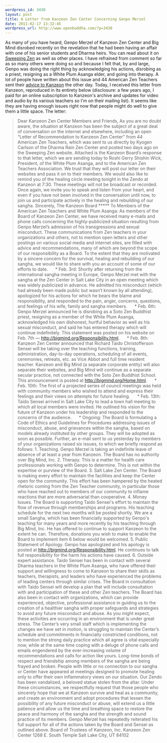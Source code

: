 ```yaml
--- 
wordpress_id: 3430
layout: post
title: A Letter from Kanzeon Zen Center Concerning Genpo Merzel
date: 2011-02-17 13:32:45
wordpress_url: http://www.openbuddha.com/?p=3430
---
```

As many of you have heard, Genpo Merzel of Kanzeon Zen Center and Big Mind disrobed recently on the revelation that he had been having an affair with one of his senior students and Dharma heirs. You can read about it on <a href="http://sweepingzen.com/2011/02/07/dennis-genpo-merzel-disrobes-as-a-zen-priest/">Sweeping Zen</a> as well as other places. I have refrained from comment so far as so many others were doing so and because I felt that, by and large, Genpo was doing the right thing by acknowledging his actions, disrobing as a priest, resigning as a White Plum Asanga elder, and going into therapy. A lot of people have written about this issue and 44 American Zen Teachers sent their <a href="http://monkeymindonline.blogspot.com/2011/02/zen-teachers-respond-to-genpo-merzel.html">advice to Kanzeon</a> the other day. Today, I received this letter from Kanzeon, reproduced in its entirety below (disclosure: a few years ago, I paid for an online subscription to Kanzeon's archive and updates for video and audio by its various teachers so I'm on their mailing list). It seems like they are having enough issues right now that people might do well to give them a little space. The letter: <blockquote>
                                                                                                                                                                                                                                                                                                                                                                                                                                                                                                                                                                                                                                                                                                                                                                                                                                                                                                                                        Dear Kanzeon Zen Center Members and Friends, As you are no doubt aware, the situation at Kanzeon has been the subject of a great deal of conversation on the internet and elsewhere, including an open “Letter of Recommendation to Kanzeon Zen Center” from 44 American Zen Teachers, which was sent to us directly by Kyogen Carlson of the Dharma Rain Zen Center and posted two days ago on the Sweeping Zen website. Attached is the Kanzeon Board’s response to that letter, which we are sending today to Roshi Gerry Shishin Wick, President, of the White Plum Asanga, and to the American Zen Teachers Association. We trust that they will post our letter on their websites and pass it on to their members. We would also like to remind you of the healing circle meeting tonight in the Zendo at Kanzeon at 7:30. These meetings will not be broadcast or recorded. Once again, we invite you to speak and listen from your heart, and even if you have not been involved in the conversation until now, to join us and participate actively in the healing and rebuilding of our sangha. Sincerely, The Kanzeon Board ***** To Members of the American Zen Teachers and White Plum Asanga: As members of the Board of Kanzeon Zen Center, we have received many e-mails and phone calls concerning the highly-publicized situation resulting from Genpo Merzel’s admission of his transgressions and sexual misconduct. These communications from Zen teachers in your organizations and others, not to mention open letters and other postings on various social media and internet sites, are filled with advice and recommendations, many of which are beyond the scope of our responsibility as a Board. To the extent that they are motivated by a sincere concern for the survival, healing and rebuilding of our sangha, we would like to share with you an account of some of our efforts to date.      * Feb. 3rd: Shortly after returning from the international sangha meeting in Europe, Genpo Merzel met with the sangha at the Zen Center in Salt Lake City in an open meeting which was widely publicized in advance. He admitted his misconduct (which had already been made public but wasn’t known by all attending), apologized for his actions for which he bears the blame and responsibility, and responded to the pain, anger, concerns, questions, and feelings of his wife, family and sangha members.      * Feb. 6th: Genpo Merzel announced he is disrobing as a Soto Zen Buddhist priest, resigning as a member of the White Plum Asanga, acknowledged his own dishonest, hurtful behavior as well as his sexual misconduct, and said he has entered therapy which will continue indefinitely. This statement was posted on his website on Feb. 7th — <a href="http://bigmind.org/Responsibility.html">http://bigmind.org/Responsibility.html</a>.      * Feb. 8th: Kanzeon Zen Center announced that Richard Taido Christofferson Sensei will be taking over the teaching functions, training, administration, day-to-day operations, scheduling of all events, ceremonies, retreats, etc. as Vice Abbot and full time resident teacher. Kanzeon and Big Mind (a separate corporate entity) will also separate their websites, and Big Mind will continue as a separate secular practice, not connected with the Soto Zen Buddhist School. This announcement is posted at <a href="http://bigmind.org/Home.html">http://bigmind.org/Home.html</a>.      * Feb. 10th: The first of a projected series of council meetings was held with community members who wished to attend and express their feelings and their views on attempts for future healing.      * Feb. 13th: Taido Sensei arrived in Salt Lake City to lead a town hall meeting to which all local members were invited. He outlined his vision for the future of Kanzeon under his leadership and responded to the concerns of the audience.      * Ongoing: The Board is formulating a Code of Ethics and Guidelines for Procedures addressing issues of misconduct, abuse, and grievances within the sangha, based on models already instituted by other groups. They will be adopted as soon as possible. Further, an e-mail sent to us yesterday by members of your organizations raised six issues, to which we briefly respond as follows: 1. Teaching. Genpo Merzel is taking an indefinite leave of absence of at least a year from Kanzeon. The Board has no authority over Big Mind, Inc. 2. Therapy. This is a matter for health care professionals working with Genpo to determine. This is not within the expertise or purview of the Board. 3. Salt Lake Zen Center. The Board is making every effort to maintain the facilities and keep the Center open for the community. This effort has been hampered by the heated rhetoric coming from the Zen Teacher community, in particular those who have reached out to members of our community to inflame reactions that are more adversarial than cooperative. 4. Money Issues. The Board is supporting Taido Sensei's effort to maintain the flow of revenue through memberships and programs. His teaching schedule for the next two months will be posted shortly. We are a small Sangha, which has been financially supported by Genpo's teaching for many years and more recently by his teaching through Big Mind, Inc. He has offered to continue to support Kanzeon to the extent he can. Therefore, donations you wish to make to enable the Board to implement item 6 below would be welcomed. 5. Public Statement of Apology. Genpo has apologized and his apology is posted at <a href="http://bigmind.org/Responsibility.html">http://bigmind.org/Responsibility.html</a>. He continues to talk full responsibility for the harm his actions have caused. 6. Outside expert assistance. Taido Sensei has been in contact with several Dharma teachers in the White Plum Asanga, who have offered their support and willingness to come to Kanzeon to share their skills as teachers, therapists, and leaders who have experienced the problems of leading centers through similar crises. The Board in consultation with Taido Sensei will develop a plan that will include consultation with and participation of these and other Zen teachers. The Board has also been in contact with organizations, which can provide experienced, objective, professional assistance in guiding us to the creation of a healthier sangha with proper safeguards and strategies to avoid any future misconduct and abuse. As you might expect, these activities are occurring in an environment that is under great stress. The Center’s very small staff which is implementing the changes we have set in motion, is struggling to maintain the Center’s schedule and commitments in financially constricted conditions, not to mention the strong daily practice which all agree is vital especially now, while at the same time coping with a deluge of phone calls and emails engendered by the ever-increasing volume of recommendations and calls for action like yours. Long-time bonds of respect and friendship among members of the sangha are being frayed and broken. People with little or no connection to our sangha or Center have appeared at meetings designed to promote healing only to offer their own inflammatory views on our situation. Our Zendo has been vandalized, a beloved statue stolen from the altar. Under these circumstances, we respectfully request that those people who sincerely hope that we at Kanzeon survive and heal as a community, and create an environment and adopt procedures that lessen the possibility of any future misconduct or abuse, will extend us a little patience and allow us the time and breathing space to restore the peace and harmony of the sangha and the strength and sound practice of its members. Genpo Merzel has repeatedly reiterated his full support for all of the actions taken by the Board and Sensei as outlined above. Board of Trustees of Kanzeon, Inc. Kanzeon Zen Center 1268 E. South Temple Salt Lake City, UT 84102
                                                                                                                                                                                                                                                                                                                                                                                                                                                                                                                                                                                                                                                                                                                                                                                                                                                                                                                                      </blockquote>